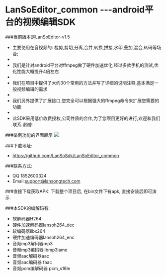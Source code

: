 # LanSoEditor_common  ---android平台的视频编辑SDK

###当前版本是LanSoEditor-v1.5
*  主要使用在音视频的: 裁剪,剪切,分离,合并,转换,拼接,水印,叠加,混合,转码等场合;
*  
*  我们是针对android平台对ffmpeg做了硬件加速优化,经过多款手机的测试,优化性能大概提升4倍左右
*  
*  我们在项目中提供了大约30个常用的方法并写了详细的说明注释,基本满足一般视频编辑的需求
*  
*  我们另外提供了扩展接口,您完全可以根据强大的ffmpeg命令来扩展您需要的功能
*  
*  此SDK采用低价收费授权,公司性质的合作,为了您项目更好的进行,欢迎和我们联系.谢谢!

###举例功能的界面展示
![](https://github.com/LanSoSdk/LanSoEditor_common/uimain.jpeg)

###下载地址: 
*  https://github.com/LanSoSdk/LanSoEditor_common

###联系方式:
*   QQ 1852600324 
*   Email:support@lansongtech.com

###直接下载获取APK:
   下载整个项目后, 在bin文件下有apk, 直接安装后即可演示.

###本SDK的编解码有:
*  软解码器H264
*  硬件加速解码器lansoh264_dec
*  软编码器libx264
*  硬件加速编码器lansoh264_enc
*  音频mp3解码器mp3
*  音频mp3编码器libmp3lame
*  音频aac解码器aac
*  音频aac编码器 faac
*  音频pcm编解码器 pcm_s16le

   















